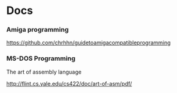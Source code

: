 # Docs

### Amiga programming

https://github.com/chrhhn/guidetoamigacompatibleprogramming

### MS-DOS Programming

The art of assembly language

http://flint.cs.yale.edu/cs422/doc/art-of-asm/pdf/

